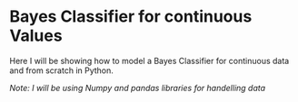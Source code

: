 # Bayes Classifier for continuous Values

Here I will be showing how to model a Bayes Classifier for continuous data and from scratch in Python.

*Note: I will be using Numpy and pandas libraries for handelling data*
